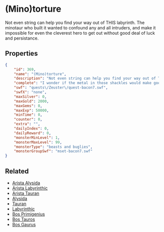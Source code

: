 # (Mino)torture

Not even string can help you find your way out of THIS labyrinth. The minotaur who built it wanted to confound any and all intruders, and make it impossible for even the cleverest hero to get out without good deal of luck and persistance.

## Properties

```json
{
    "id": 369,
    "name": "(Mino)torture",
    "description": "Not even string can help you find your way out of THIS labyrinth. The minotaur who built it wanted to confound any and all intruders, and make it impossible for even the cleverest hero to get out without good deal of luck and persistance.",
    "complete": "I wonder if the metal in those shackles would make good weaponry?",
    "swf": "quests\/Zeuster\/quest-bacon7.swf",
    "swfX": "none",
    "maxSilver": 0,
    "maxGold": 2000,
    "maxGems": 0,
    "maxExp": 50000,
    "minTime": 0,
    "counter": 0,
    "extra": "",
    "dailyIndex": 0,
    "dailyReward": 0,
    "monsterMinLevel": 1,
    "monsterMaxLevel": 99,
    "monsterType": "beasts and buglies",
    "monsterGroupSwf": "mset-bacon7.swf"
}
```

## Related

- [Arista Alysida](../items/2281-arista-alysida.md)
- [Arista Labyrinthic](../items/2282-arista-labyrinthic.md)
- [Arista Tauran](../items/2283-arista-tauran.md)
- [Alysida](../items/2284-alysida.md)
- [Tauran](../items/2285-tauran.md)
- [Labyrinthic](../items/2286-labyrinthic.md)
- [Bos Primigenius](../items/2287-bos-primigenius.md)
- [Bos Tauros](../items/2288-bos-tauros.md)
- [Bos Gaurus](../items/2289-bos-gaurus.md)

